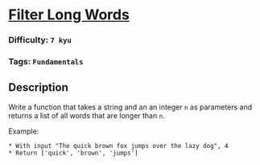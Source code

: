 # [Filter Long Words](https://www.codewars.com/kata/5697fb83f41965761f000052)

### Difficulty: `7 kyu`

### Tags: `Fundamentals`

## Description

Write a function that takes a string and an an integer `n` as parameters and returns a list of all words that are longer than `n`.

Example:

```
* With input "The quick brown fox jumps over the lazy dog", 4
* Return ['quick', 'brown', 'jumps']
```